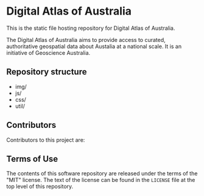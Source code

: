 ﻿# Digital Atlas of Australia

This is the static file hosting repository for Digital Atlas of Australia.

The Digital Atlas of Australia aims to provide access to curated, authoritative
geospatial data about Austalia at a national scale.  It is an initiative of
Geoscience Australia.

## Repository structure

- img/
- js/
- css/
- util/

## Contributors

Contributors to this project are:


## Terms of Use

The contents of this software repository are released under the terms of the "MIT"
license.  The text of the license can be found in the `LICENSE` file at the top
level of this repository.
